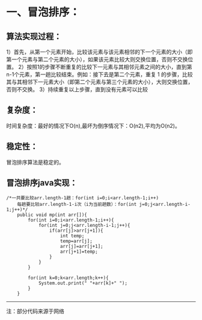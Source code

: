# 一、冒泡排序：
## 算法实现过程：
1）首先，从第一个元素开始，比较该元素与该元素相邻的下一个元素的大小（即第一个元素与第二个元素的大小），如果该元素比较大则交换位置，否则不交换位置。
2）按照1的步骤不断重复的比较下一元素与其相邻元素之间的大小，直到第n-1个元素，第一趟比较结束。例如：接下去是第二个元素，重复 1 的步骤，比较其与其相邻下一元素大小（即第二个元素与第三个元素的大小），大则交换位置，否则不交换。
3）持续重复以上步骤，直到没有元素可以比较

## 复杂度：
时间复杂度：最好的情况下O(n),最坏为倒序情况下：O(n2),平均为O(n2)。

## 稳定性：
冒泡排序算法是稳定的。

## 冒泡排序java实现：

```
/*一共要比较arr.length-1趟：for(int i=0;i<arr.length-1;i++)
	每趟要比较arr.length-1-i次（i为当前趟数）：for(int j=0;j<arr.length-i-1;j++)*/
	public void mp(int arr[]){
		for(int i=0;i<arr.length-1;i++){
			for(int j=0;j<arr.length-i-1;j++){
				if(arr[j]>arr[j+1]){
					int temp;
					temp=arr[j];
					arr[j]=arr[j+1];
					arr[j+1]=temp;
				}
			}
		}
		
		for(int k=0;k<arr.length;k++){
			System.out.print(" "+arr[k]+" ");
		}
	}
```


----------

注：部分代码来源于网络

